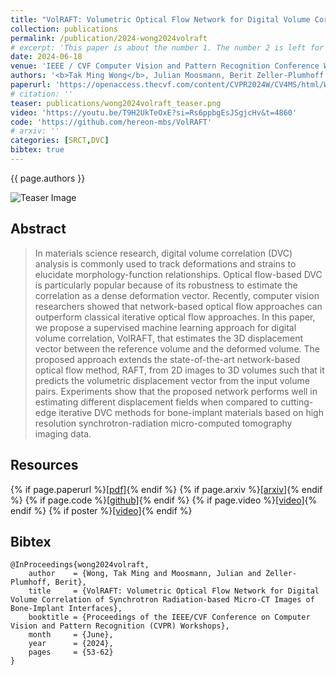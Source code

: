 ```yaml
---
title: "VolRAFT: Volumetric Optical Flow Network for Digital Volume Correlation of Synchrotron Radiation-based Micro-CT Images of Bone-Implant Interfaces"
collection: publications
permalink: /publication/2024-wong2024volraft
# excerpt: 'This paper is about the number 1. The number 2 is left for future work.'
date: 2024-06-18
venue: 'IEEE / CVF Computer Vision and Pattern Recognition Conference Workshops (CVPRW)'
authors: '<b>Tak Ming Wong</b>, Julian Moosmann, Berit Zeller-Plumhoff'
paperurl: 'https://openaccess.thecvf.com/content/CVPR2024W/CV4MS/html/Wong_VolRAFT_Volumetric_Optical_Flow_Network_for_Digital_Volume_Correlation_of_CVPRW_2024_paper.html'
# citation: ''
teaser: publications/wong2024volraft_teaser.png
video: 'https://youtu.be/T9H2UkTeOxE?si=Rs6ppbgEsJSgjcHv&t=4860'
code: 'https://github.com/hereon-mbs/VolRAFT'
# arxiv: ''
categories: [SRCT,DVC]
bibtex: true
---
```


{{ page.authors }}

<img class="pub_teaser" src="../images/publications/wong2024volraft_teaser.png" alt="Teaser Image" />

## Abstract
> In materials science research, digital volume correlation (DVC) analysis is commonly used to track deformations and strains to elucidate morphology-function relationships. Optical flow-based DVC is particularly popular because of its robustness to estimate the correlation as a dense deformation vector. Recently, computer vision researchers showed that network-based optical flow approaches can outperform classical iterative optical flow approaches. In this paper, we propose a supervised machine learning approach for digital volume correlation, VolRAFT, that estimates the 3D displacement vector between the reference volume and the deformed volume. The proposed approach extends the state-of-the-art network-based optical flow method, RAFT, from 2D images to 3D volumes such that it predicts the volumetric displacement vector from the input volume pairs. Experiments show that the proposed network performs well in estimating different displacement fields when compared to cutting-edge iterative DVC methods for bone-implant materials based on high resolution synchrotron-radiation micro-computed tomography imaging data.

## Resources

{% if page.paperurl %}<a href=" {{ page.paperurl }} ">[pdf]</a>{% endif %} {% if page.arxiv %}<a href=" {{ page.arxiv }} ">[arxiv]</a>{% endif %} {% if page.code %}<a href=" {{ page.code }} ">[github]</a>{% endif %} {% if page.video %}<a href=" {{ page.video }} ">[video]</a>{% endif %} {% if poster %}<a href=" {{ page.poster }} ">[video]</a>{% endif %}


## Bibtex

    @InProceedings{wong2024volraft,
        author    = {Wong, Tak Ming and Moosmann, Julian and Zeller-Plumhoff, Berit},
        title     = {VolRAFT: Volumetric Optical Flow Network for Digital Volume Correlation of Synchrotron Radiation-based Micro-CT Images of Bone-Implant Interfaces},
        booktitle = {Proceedings of the IEEE/CVF Conference on Computer Vision and Pattern Recognition (CVPR) Workshops},
        month     = {June},
        year      = {2024},
        pages     = {53-62}
    }